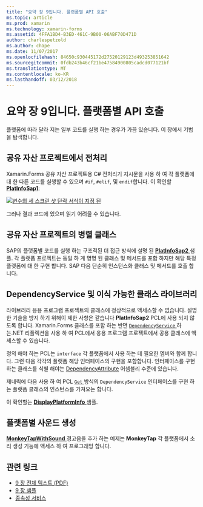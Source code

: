 ```yaml
---
title: "요약 장 9입니다. 플랫폼별 API 호출"
ms.topic: article
ms.prod: xamarin
ms.technology: xamarin-forms
ms.assetid: 4FFA1BD4-B3ED-461C-9B00-06ABF70D471D
author: charlespetzold
ms.author: chape
ms.date: 11/07/2017
ms.openlocfilehash: 84650c930445172d27520129123d493253851642
ms.sourcegitcommit: 0fdb243b46cf21be47584900805cadcd077121bf
ms.translationtype: MT
ms.contentlocale: ko-KR
ms.lasthandoff: 03/12/2018
---
```

# <a name="summary-of-chapter-9-platform-specific-api-calls"></a>요약 장 9입니다. 플랫폼별 API 호출

플랫폼에 따라 달라 지는 일부 코드를 실행 하는 경우가 가끔 있습니다. 이 장에서 기법을 탐색합니다.

## <a name="preprocessing-in-the-shared-asset-project"></a>공유 자산 프로젝트에서 전처리

Xamarin.Forms 공유 자산 프로젝트용 C# 전처리기 지시문을 사용 하 여 각 플랫폼에 대 한 다른 코드를 실행할 수 있으며 `#if`, `#elif`, 및 `endif`합니다. 이 확인할 [ **PlatInfoSap1**](https://github.com/xamarin/xamarin-forms-book-samples/tree/master/Chapter09/PlatInfoSap1):

[![변수의 세 스크린 샷 단락 서식이 지정 된](images/ch09fg01-small.png "장치 모델 및 운영 체제")](images/ch09fg01-large.png#lightbox "장치 모델 및 운영 체제")

그러나 결과 코드에 있으며 읽기 어려울 수 있습니다.

## <a name="parallel-classes-in-the-shared-asset-project"></a>공유 자산 프로젝트의 병렬 클래스

SAP의 플랫폼별 코드를 실행 하는 구조적된 더 접근 방식에 설명 된 [ **PlatInfoSap2** ](https://github.com/xamarin/xamarin-forms-book-samples/tree/master/Chapter09/PlatInfoSap2) 샘플. 각 플랫폼 프로젝트는 동일 하 게 명명 된 클래스 및 메서드를 포함 하지만 해당 특정 플랫폼에 대 한 구현 합니다. SAP 다음 단순히 인스턴스화 클래스 및 메서드를 호출 합니다.

## <a name="dependencyservice-and-the-portable-class-library"></a>DependencyService 및 이식 가능한 클래스 라이브러리

라이브러리 응용 프로그램 프로젝트의 클래스에 정상적으로 액세스할 수 없습니다. 설명한 기술을 방지 하기 위해이 제한 사항은 같습니다 **PlatInfoSap2** PCL에 사용 되지 않도록 합니다. Xamarin.Forms 클래스를 포함 하는 반면 [ `DependencyService` ](https://developer.xamarin.com/api/type/Xamarin.Forms.DependencyService/) 하는.NET 리플렉션을 사용 하 여 PCL에서 응용 프로그램 프로젝트에서 공용 클래스에 액세스할 수 있습니다.

정의 해야 하는 PCL는 `interface` 각 플랫폼에서 사용 하는 데 필요한 멤버와 함께 합니다. 그런 다음 각각의 플랫폼 해당 인터페이스의 구현을 포함합니다. 인터페이스를 구현 하는 클래스를 식별 해야는 [DependencyAttribute](https://developer.xamarin.com/api/type/Xamarin.Forms.DependencyAttribute/) 어셈블리 수준에 있습니다.

제네릭에 다음 사용 하 여 PCL [ `Get` ](https://developer.xamarin.com/api/member/Xamarin.Forms.DependencyService.Get{T}/p/Xamarin.Forms.DependencyFetchTarget/) 방식의 `DependencyService` 인터페이스를 구현 하는 플랫폼 클래스의 인스턴스를 가져오는 합니다.

이 확인할는 [ **DisplayPlatformInfo** ](https://github.com/xamarin/xamarin-forms-book-samples/tree/master/Chapter09/DisplayPlatformInfo) 샘플.

## <a name="platform-specific-sound-generation"></a>플랫폼별 사운드 생성

[ **MonkeyTapWithSound** ](https://github.com/xamarin/xamarin-forms-book-samples/tree/master/Chapter09/MonkeyTapWithSound) 경고음을 추가 하는 예제는 **MonkeyTap** 각 플랫폼에서 소리 생성 기능에 액세스 하 여 프로그래밍 합니다.



## <a name="related-links"></a>관련 링크

- [9 장 전체 텍스트 (PDF)](https://download.xamarin.com/developer/xamarin-forms-book/XamarinFormsBook-Ch09-Apr2016.pdf)
- [9 장 샘플](https://github.com/xamarin/xamarin-forms-book-samples/tree/master/Chapter09)
- [종속성 서비스](~/xamarin-forms/app-fundamentals/dependency-service/index.md)

